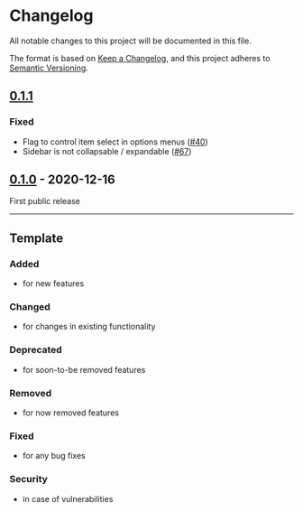 # Changelog
All notable changes to this project will be documented in this file.

The format is based on [Keep a Changelog](https://keepachangelog.com/),
and this project adheres to [Semantic Versioning](https://semver.org/spec/v2.0.0.html).

## [0.1.1]
### Fixed
- Flag to control item select in options menus ([#40][i40])
- Sidebar is not collapsable / expandable ([#67][i67])

## [0.1.0] - 2020-12-16
First public release

---

## Template
### Added
- for new features

### Changed
- for changes in existing functionality

### Deprecated
- for soon-to-be removed features

### Removed
- for now removed features

### Fixed
- for any bug fixes

### Security
- in case of vulnerabilities

[0.1.1]: https://github.com/patternfly-kotlin/patternfly-fritz2/compare/v0.1.0...v0.1.1
[0.1.0]: https://github.com/patternfly-kotlin/patternfly-fritz2/releases/tag/v0.1.0
[i67]: https://github.com/patternfly-kotlin/patternfly-fritz2/issues/67
[i40]: https://github.com/patternfly-kotlin/patternfly-fritz2/issues/40

